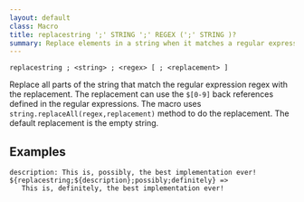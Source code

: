 ```yaml
---
layout: default
class: Macro
title: replacestring ';' STRING ';' REGEX (';' STRING )?
summary: Replace elements in a string when it matches a regular expression
---
```


    replacestring ; <string> ; <regex> [ ; <replacement> ]

Replace all parts of the string that match the regular expression regex with the replacement. The replacement can use the `$[0-9]` back references defined in the regular expressions. The macro uses `string.replaceAll(regex,replacement)` method to do the replacement. The default replacement is the empty string.

## Examples

    description: This is, possibly, the best implementation ever!
    ${replacestring;${description};possibly;definitely} =>
       This is, definitely, the best implementation ever!

